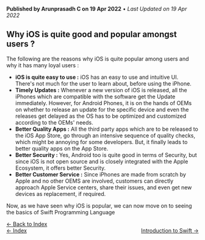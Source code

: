 **Published by Arunprasadh C on 19 Apr 2022** • *Last Updated on 19 Apr 2022*

## Why iOS is quite good and popular amongst users ?

The following are the reasons why iOS is quite popular among users and why it has many loyal users :
- **iOS is quite easy to use :** iOS has an easy to use and intuitive UI. There's not much for the user to learn about, before using the iPhone.
- **Timely Updates :** Whenever a new version of iOS is released, all the iPhones which are compatible with the software get the Update immediately. However, for Android Phones, it is on the hands of OEMs on whether to release an update for the specific device and even the releases get delayed as the OS has to be optimized and customized according to the OEMs' needs.
- **Better Quality Apps :** All the third party apps which are to be released to the iOS App Store, go through an intensive sequence of quality checks, which might be annoying for some developers. But, it finally leads to better quality apps on the App Store.
- **Better Security :** Yes, Android too is quite good in terms of Security, but since iOS is not open source and is closely integrated with the Apple Ecosystem, it offers better Security.
- **Better Customer Service :** Since iPhones are made from scratch by Apple and no other OEMS are involved, customers can directly approach Apple Service centers, share their issues, and even get new devices as replacement, if required. 

Now, as we have seen why iOS is popular, we can now move on to seeing the basics of Swift Programming Language

<a href="https://techinessoverloaded.github.io/iOSAppDevBasics/index.html">&larr; Back to Index</a>
<br>
<span style="float: left">
<a href="https://techinessoverloaded.github.io/iOSAppDevBasics/index.html">&larr; Index</a>
</span>
<span style="float: right">
<a href="https://techinessoverloaded.github.io/iOSAppDevBasics/swiftintro.html">Introduction to Swift &rarr;</a>
</span>
